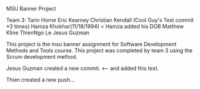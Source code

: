 MSU Banner Project

Team 3:
Tarin Horne
Eric Kearney
Christian Kendall (Cool Guy's Test commit *3 times)
Hamza Khokhar(11/18/1994) < Hamza added his DOB
Matthew Kline
ThienNgo Le
Jesus Guzman

This project is the msu banner assignment for Software Development Methods and Tools course. This project was completed by team 3 using the Scrum development method. 

Jesus Guzman created a new commit. <-- and added this text.

Thien created a new push...

